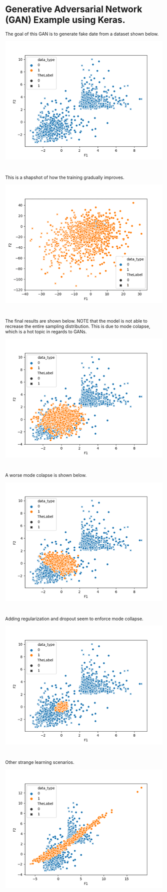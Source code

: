 
# Generative Adversarial Network (GAN) Example using Keras. 

The goal of this GAN is to generate fake date from a dataset shown below. 

![Original Dataset](images/dataset.png)

<br>

This is a shapshot of how the training gradually improves. 

![GAN Training](images/GAN_training.gif)

<br>

The final results are shown below. 
NOTE that the model is not able to recrease the entire sampling distribution. 
This is due to mode colapse, which is a hot topic in regards to GANs. 

![](images/good.png)

<br>

A worse mode colapse is shown below. 

![Mode Colapse](images/mode_colapse.png)

<br>

Adding regularization and dropout seem to enforce mode collapse. 

![Regularization](images/regularization.png)

<br>

Other strange learning scenarios. 

![Strange learning](images/line.png)
